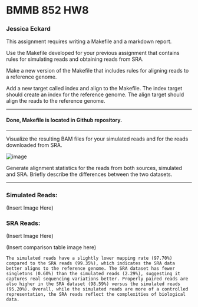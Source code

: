 # BMMB 852 HW8
### Jessica Eckard

This assignment requires writing a Makefile and a markdown report.

Use the Makefile developed for your previous assignment that contains rules for simulating reads and obtaining reads from SRA.

Make a new version of the Makefile that includes rules for aligning reads to a reference genome.

Add a new target called index and align to the Makefile. The index target should create an index for the reference genome. The align target should align the reads to the reference genome.

-----------------

#### Done, Makefile is located in Github repository. 

-------------------

Visualize the resulting BAM files for your simulated reads and for the reads downloaded from SRA.

![image](https://github.com/user-attachments/assets/0c18fa9f-6439-4941-a586-74507d82309e)



Generate alignment statistics for the reads from both sources, simulated and SRA.
Briefly describe the differences between the two datasets.

------------------------

### Simulated Reads:
(Insert Image Here)

### SRA Reads:
(Insert Image Here)

(Insert comparison table image here)

	The simulated reads have a slightly lower mapping rate (97.70%) compared to the SRA reads (99.35%), which indicates the SRA data better aligns to the reference genome. The SRA dataset has fewer singletons (0.60%) than the simulated reads (2.29%), suggesting it captures real sequencing variations better. Properly paired reads are also higher in the SRA dataset (98.59%) versus the simulated reads (95.20%). Overall, while the simulated reads are more of a controlled representation, the SRA reads reflect the complexities of biological data.
